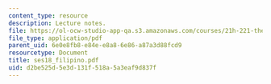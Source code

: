 ```yaml
---
content_type: resource
description: Lecture notes.
file: https://ol-ocw-studio-app-qa.s3.amazonaws.com/courses/21h-221-the-places-of-migration-in-united-states-history-fall-2006/d2be525d5e3d131f518a5a3eaf9d837f_ses18_filipino.pdf
file_type: application/pdf
parent_uid: 6e0e8fb8-e84e-e8a8-6e86-a87a3d88fcd9
resourcetype: Document
title: ses18_filipino.pdf
uid: d2be525d-5e3d-131f-518a-5a3eaf9d837f
---
```

